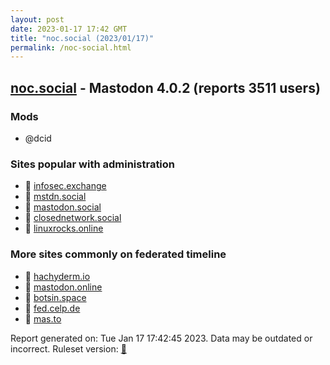 ```yaml
---
layout: post
date: 2023-01-17 17:42 GMT
title: "noc.social (2023/01/17)"
permalink: /noc-social.html
---
```


## [noc.social](https://noc.social) - Mastodon 4.0.2 (reports 3511 users)

### Mods
 * @dcid

### Sites popular with administration

* 🐘 [infosec.exchange](/infosec-exchange.html)
* 🐘 [mstdn.social](/mstdn-social.html)
* 🐘 [mastodon.social](/mastodon-social.html)
* 🐘 [closednetwork.social](/closednetwork-social.html)
* 🐘 [linuxrocks.online](/linuxrocks-online.html)

### More sites commonly on federated timeline

* 🐘 [hachyderm.io](/hachyderm-io.html)
* 🐘 [mastodon.online](/mastodon-online.html)
* 🐘 [botsin.space](/botsin-space.html)
* 🐘 [fed.celp.de](/fed-celp-de.html)
* 🐘 [mas.to](/mas-to.html)

Report generated on: Tue Jan 17 17:42:45 2023. Data may be outdated or incorrect.
Ruleset version: [🧁](/version-cupcake)
